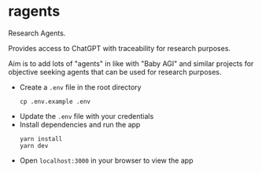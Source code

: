 # ragents
Research Agents.

Provides access to ChatGPT with traceability for research purposes.

Aim is to add lots of "agents" in like with "Baby AGI" and similar projects for objective seeking agents that can be used for research purposes.

- Create a `.env` file in the root directory
  ```
  cp .env.example .env
  ```
- Update the `.env` file with your credentials
- Install dependencies and run the app
  ```
  yarn install
  yarn dev
  ```
- Open `localhost:3000` in your browser to view the app
